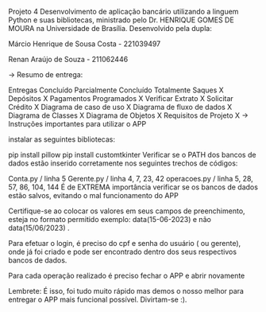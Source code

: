 Projeto 4
Desenvolvimento de aplicação bancário utilizando a linguem Python e suas bibliotecas, ministrado pelo Dr. HENRIQUE GOMES DE MOURA na Universidade de Brasília. Desenvolvido pela dupla:

Márcio Henrique de Sousa Costa - 221039497

Renan Araújo de Souza - 211062446

-> Resumo de entrega:

Entregas	Concluído Parcialmente	Concluído Totalmente
Saques		X
Depósitos		X
Pagamentos Programados		X
Verificar Extrato		X
Solicitar Crédito		X
Diagrama de caso de uso		X
Diagrama de fluxo de dados		X
Diagrama de Classes		X
Diagrama de Objetos		X
Requisitos de Projeto		X
-> Instruções importantes para utilizar o APP

instalar as seguintes bibliotecas:

pip install pillow
pip install customtkinter
Verificar se o PATH dos bancos de dados estão inserido corretamente nos seguintes trechos de códigos:

Conta.py / linha 5
Gerente.py / linha 4, 7, 23, 42
operacoes.py / linha 5, 28, 57, 86, 104, 144
É de EXTREMA importância verificar se os bancos de dados estão salvos, evitando o mal funcionamento do APP

Certifique-se ao colocar os valores em seus campos de preenchimento, esteja no formato permitido exemplo: data(15-06-2023) e não data(15/06/2023) .

Para efetuar o login, é preciso do cpf e senha do usuário ( ou gerente), onde já foi criado e pode ser encontrado dentro dos seus respectivos bancos de dados.

Para cada operação realizado é preciso fechar o APP e abrir novamente

Lembrete: É isso, foi tudo muito rápido mas demos o nosso melhor para entregar o APP mais funcional possível. Divirtam-se :).
